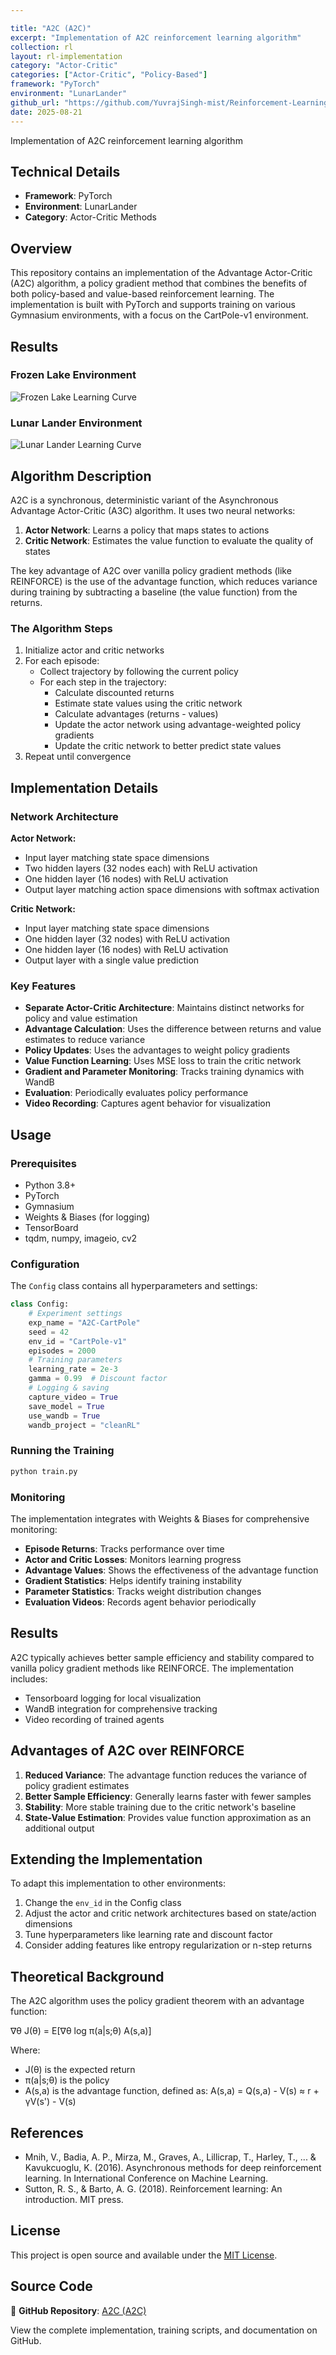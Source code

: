```yaml
---

title: "A2C (A2C)"
excerpt: "Implementation of A2C reinforcement learning algorithm"
collection: rl
layout: rl-implementation
category: "Actor-Critic"
categories: ["Actor-Critic", "Policy-Based"]
framework: "PyTorch"
environment: "LunarLander"
github_url: "https://github.com/YuvrajSingh-mist/Reinforcement-Learning/tree/master/A2C"
date: 2025-08-21
---
```


Implementation of A2C reinforcement learning algorithm

## Technical Details
- **Framework**: PyTorch
- **Environment**: LunarLander
- **Category**: Actor-Critic Methods


## Overview

This repository contains an implementation of the Advantage Actor-Critic (A2C) algorithm, a policy gradient method that combines the benefits of both policy-based and value-based reinforcement learning. The implementation is built with PyTorch and supports training on various Gymnasium environments, with a focus on the CartPole-v1 environment.

## Results

### Frozen Lake Environment
![Frozen Lake Learning Curve](https://raw.githubusercontent.com/YuvrajSingh-mist/Reinforcement-Learning/master/A2C/images/frozenlakeLoss.jpg)

### Lunar Lander Environment
![Lunar Lander Learning Curve](https://raw.githubusercontent.com/YuvrajSingh-mist/Reinforcement-Learning/master/A2C/images/lunarlanderLoss.jpg)

## Algorithm Description

A2C is a synchronous, deterministic variant of the Asynchronous Advantage Actor-Critic (A3C) algorithm. It uses two neural networks:

1. **Actor Network**: Learns a policy that maps states to actions
2. **Critic Network**: Estimates the value function to evaluate the quality of states

The key advantage of A2C over vanilla policy gradient methods (like REINFORCE) is the use of the advantage function, which reduces variance during training by subtracting a baseline (the value function) from the returns.

### The Algorithm Steps

1. Initialize actor and critic networks
2. For each episode:
   - Collect trajectory by following the current policy
   - For each step in the trajectory:
     - Calculate discounted returns
     - Estimate state values using the critic network
     - Calculate advantages (returns - values)
     - Update the actor network using advantage-weighted policy gradients
     - Update the critic network to better predict state values
3. Repeat until convergence

## Implementation Details

### Network Architecture

**Actor Network:**
- Input layer matching state space dimensions
- Two hidden layers (32 nodes each) with ReLU activation
- One hidden layer (16 nodes) with ReLU activation
- Output layer matching action space dimensions with softmax activation

**Critic Network:**
- Input layer matching state space dimensions
- One hidden layer (32 nodes) with ReLU activation
- One hidden layer (16 nodes) with ReLU activation
- Output layer with a single value prediction

### Key Features

- **Separate Actor-Critic Architecture**: Maintains distinct networks for policy and value estimation
- **Advantage Calculation**: Uses the difference between returns and value estimates to reduce variance
- **Policy Updates**: Uses the advantages to weight policy gradients
- **Value Function Learning**: Uses MSE loss to train the critic network
- **Gradient and Parameter Monitoring**: Tracks training dynamics with WandB
- **Evaluation**: Periodically evaluates policy performance
- **Video Recording**: Captures agent behavior for visualization

## Usage

### Prerequisites

- Python 3.8+
- PyTorch
- Gymnasium
- Weights & Biases (for logging)
- TensorBoard
- tqdm, numpy, imageio, cv2

### Configuration

The `Config` class contains all hyperparameters and settings:

```python
class Config:
    # Experiment settings
    exp_name = "A2C-CartPole"
    seed = 42
    env_id = "CartPole-v1"
    episodes = 2000
    # Training parameters
    learning_rate = 2e-3
    gamma = 0.99  # Discount factor
    # Logging & saving
    capture_video = True
    save_model = True
    use_wandb = True
    wandb_project = "cleanRL"
```

### Running the Training

```bash
python train.py
```

### Monitoring

The implementation integrates with Weights & Biases for comprehensive monitoring:

- **Episode Returns**: Tracks performance over time
- **Actor and Critic Losses**: Monitors learning progress
- **Advantage Values**: Shows the effectiveness of the advantage function
- **Gradient Statistics**: Helps identify training instability
- **Parameter Statistics**: Tracks weight distribution changes
- **Evaluation Videos**: Records agent behavior periodically

## Results

A2C typically achieves better sample efficiency and stability compared to vanilla policy gradient methods like REINFORCE. The implementation includes:

- Tensorboard logging for local visualization
- WandB integration for comprehensive tracking
- Video recording of trained agents

## Advantages of A2C over REINFORCE

1. **Reduced Variance**: The advantage function reduces the variance of policy gradient estimates
2. **Better Sample Efficiency**: Generally learns faster with fewer samples
3. **Stability**: More stable training due to the critic network's baseline
4. **State-Value Estimation**: Provides value function approximation as an additional output

## Extending the Implementation

To adapt this implementation to other environments:

1. Change the `env_id` in the Config class
2. Adjust the actor and critic network architectures based on state/action dimensions
3. Tune hyperparameters like learning rate and discount factor
4. Consider adding features like entropy regularization or n-step returns

## Theoretical Background

The A2C algorithm uses the policy gradient theorem with an advantage function:

∇θ J(θ) = E[∇θ log π(a|s;θ) A(s,a)]

Where:
- J(θ) is the expected return
- π(a|s;θ) is the policy
- A(s,a) is the advantage function, defined as:
  A(s,a) = Q(s,a) - V(s) ≈ r + γV(s') - V(s)

## References

- Mnih, V., Badia, A. P., Mirza, M., Graves, A., Lillicrap, T., Harley, T., ... & Kavukcuoglu, K. (2016). Asynchronous methods for deep reinforcement learning. In International Conference on Machine Learning.
- Sutton, R. S., & Barto, A. G. (2018). Reinforcement learning: An introduction. MIT press.

## License

This project is open source and available under the [MIT License](https://raw.githubusercontent.com/YuvrajSingh-mist/Reinforcement-Learning/master/A2C/LICENSE).


## Source Code
📁 **GitHub Repository**: [A2C (A2C)](https://github.com/YuvrajSingh-mist/Reinforcement-Learning/tree/master/A2C)

View the complete implementation, training scripts, and documentation on GitHub.
